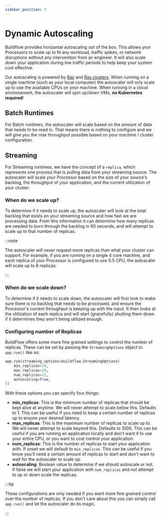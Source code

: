 ```yaml
---
sidebar_position: 5
---
```


# Dynamic Autoscaling

Buildflow provides horizontal autoscaling out of the box. This allows your Processors to scale up to fit any workload, traffic spikes, or network disruptions without any intervention from an engineer. It will also scale down your application during low traffic periods to help keep your system cost effective.

Our autoscaling is powered by [Ray](https://www.ray.io) and [Ray clusters](https://docs.ray.io/en/latest/cluster/). When running on a single machine (such as your local computer) the autoscaler will only scale up to use the available CPUs on your machine. When running in a cloud environement, the autoscaler will spin up/down VMs, **no Kubernetes required**!

## Batch Runtimes

For Batch runtimes, the autoscaler will scale based on the amount of data that needs to be read in. That means there is nothing to configure and we will give you the max throughput possible based on your machine / cluster configuration.

## Streaming

For Streaming runtimes, we have the concept of a `replica`, which represents one process that is pulling data from your streaming source. The autoscaler will scale your Processor based on the size of your source's backlog, the throughput of your application, and the current utilization of your cluster.

### When do we scale up?

To determine if it needs to scale up, the autoscaler will look at the total backlog that exists on your streaming source and how fast we are processing data. From this information it can determine how many replicas are needed to burn through the backlog in 60 seconds, and will attempt to scale up to that number of replicas.

:::note

The autoscaler will never request more replicas than what your cluster can support. For example, if you are running on a single 4 core machine, and each replica of your Processor is configured to use 0.5 CPU, the autoscaler will scale up to 8 replicas.

:::

### When do we scale down?

To determine if it needs to scale down, the autoscaler will first look to make sure there is no backlog that needs to be processed, and ensure the Processor's current throughput is keeping up with the input. It then looks at the utilization of each replica and will start (gracefully) shutting them down if it determines they aren't being utilized enough.

### Configuring number of Replicas

BuildFlow offers some more fine grained settings to control the number of replicas. These can be set by passing the `StreamingOptions` object to `app.run()` like so:

```python
app.run(streaming_options=buildflow.StreamingOptions(
    min_replicas=10,
    max_replicas=20,
    num_replicas=12,
    autoscaling=True,
))
```

With these options you can specify four things:

- **min_replicas**: This is the minimum number of replicas that should be kept alive at anytime. We will never attempt to scale below this. Defaults to 1. This can be useful if you need to keep a certain number of replicas up to ensure your desired latency.
- **max_replicas**: This is the maximum number of replicas to scale up to. We will never attempt to scale beyond this. Defaults to 1000. This can be useful if you are running an application locally and don't want it to use your entire CPU, or you want to cost control your application.
- **num_replicas**: This is the number of replicas to start your application with. If unset we will default to `min_replicas`. This can be useful if you know you'll need a certain amount of replicas to start and don't want to wait for the autoscaler to scale up.
- **autoscaling**: Boolean value to determine if we should autoscale or not. If false we will start your application with `num_replicas` and not attempt to up or down scale the replicas.

:::tip

These configurations are only needed if you want more fine grained control over the number of replicas. If you don't care about this you can simply call `app.run()` and let the autoscaler do its magic.

:::
